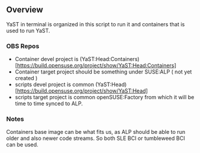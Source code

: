 ## Overview

YaST in terminal is organized in this script to run it and containers
that is used to run YaST.

### OBS Repos

- Container devel project is (YaST:Head:Containers)[https://build.opensuse.org/project/show/YaST:Head:Containers]
- Container target project should be something under SUSE:ALP ( not yet created )
- scripts devel project is common (YaST:Head)[https://build.opensuse.org/project/show/YaST:Head]
- scripts target project is common openSUSE:Factory from which it will be time to time synced to ALP.

### Notes

Containers base image can be what fits us, as ALP should be able to run older and also newer code streams.
So both SLE BCI or tumbleweed BCI can be used.
